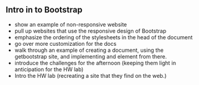 ## Intro in to Bootstrap

* show an example of non-responsive website
* pull up websites that use the responsive design of Bootstrap
* emphasize the ordering of the stylesheets in the head of the document
* go over more customization for the docs
* walk through an example of creating a document, using the getbootstrap site, and implementing and element from there.
* introduce the challenges for the afternoon (keeping them light in anticipation for the HW lab)
*  Intro the HW lab (recreating a site that they find on the web.)
